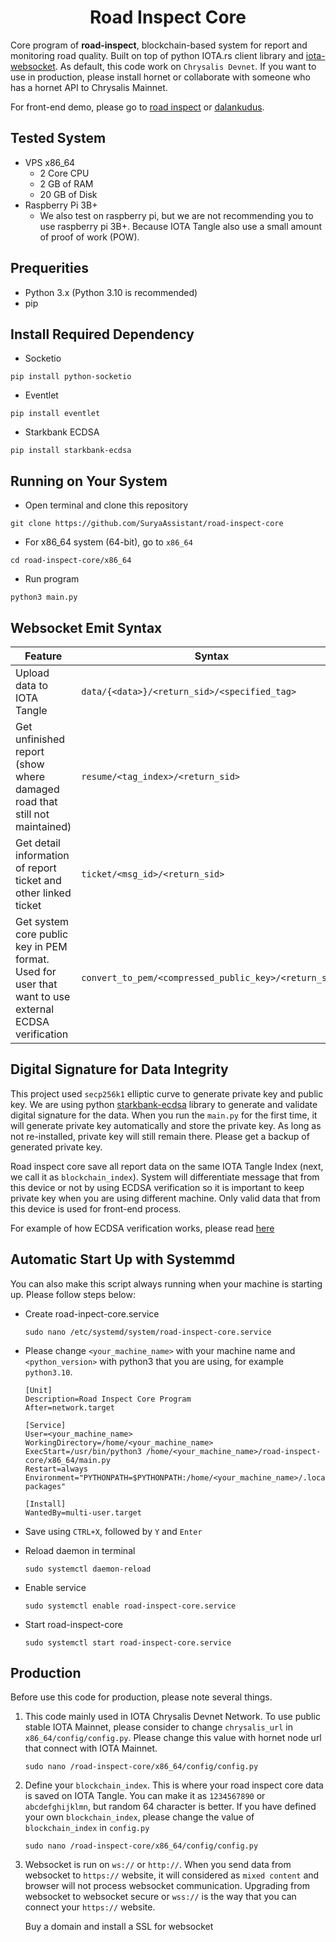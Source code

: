 <!-- Title -->
<span align = "center">

# Road Inspect Core

</span>
<!-- End of Title -->

<!--
<br>
<span align = "center">
   
![Logo](https://github.com/SuryaAssistant/iota-raspberrypi-gateway/blob/main/new_iota.png)

</span>
<br>
-->

Core program of <b>road-inspect</b>, blockchain-based system for report and monitoring road quality. 
Built on top of python IOTA.rs client library and [iota-websocket](https://github.com/SuryaAssistant/iota-websocket). 
As default, this code work on `Chrysalis Devnet`. 
If you want to use in production, please install hornet or collaborate with someone who has a hornet API to Chrysalis Mainnet.

For front-end demo, please go to [road inspect](https://github.com/SuryaAssistant/road-inspect) or [dalankudus](http://dalankudus.xyz).

## Tested System
- VPS x86_64
  - 2 Core CPU
  - 2 GB of RAM
  - 20 GB of Disk
- Raspberry Pi 3B+
  - We also test on raspberry pi, but we are not recommending you to use raspberry pi 3B+. Because IOTA Tangle also use a small amount of proof of work (POW).

## Prequerities
- Python 3.x (Python 3.10 is recommended)
- pip

## Install Required Dependency

- Socketio
```
pip install python-socketio
```

- Eventlet
```
pip install eventlet
```

- Starkbank ECDSA
```
pip install starkbank-ecdsa
```

## Running on Your System
- Open terminal and clone this repository
```
git clone https://github.com/SuryaAssistant/road-inspect-core
```

- For x86_64 system (64-bit), go to `x86_64` 
```
cd road-inspect-core/x86_64
```

- Run program 
```
python3 main.py
```

## Websocket Emit Syntax
|Feature|Syntax|
|---|---|
| Upload data to IOTA Tangle | `data/{<data>}/<return_sid>/<specified_tag>`|
| Get unfinished report (show where damaged road that still not maintained) | `resume/<tag_index>/<return_sid>` |
| Get detail information of report ticket and other linked ticket | `ticket/<msg_id>/<return_sid>` |
| Get system core public key in PEM format. Used for user that want to use external ECDSA verification | `convert_to_pem/<compressed_public_key>/<return_sid>` |


## Digital Signature for Data Integrity
This project used `secp256k1` elliptic curve to generate private key and public key. 
We are using python [starkbank-ecdsa](https://github.com/starkbank/ecdsa-python) library to generate and validate digital signature for the data. 
When you run the `main.py` for the first time, it will generate private key automatically and store the private key. 
As long as not re-installed, private key will still remain there. 
Please get a backup of generated private key.

Road inspect core save all report data on the same IOTA Tangle Index (next, we call it as `blockchain_index`). 
System will differentiate message that from this device or not by using ECDSA verification so it is important to keep private key when you are using different machine. 
Only valid data that from this device is used for front-end process.

For example of how ECDSA verification works, please read [here](https://github.com/SuryaAssistant/iota-websocket/tree/main#digital-signature-for-data-integrity)


## Automatic Start Up with Systemmd
You can also make this script always running when your machine is starting up. Please follow steps below:

- Create road-inpect-core.service
  ```
  sudo nano /etc/systemd/system/road-inspect-core.service
  ```

- Please change `<your_machine_name>` with your machine name and `<python_version>` with python3 that you are using, for example `python3.10`.
   ```
   [Unit]
   Description=Road Inspect Core Program
   After=network.target
   
   [Service]
   User=<your_machine_name>
   WorkingDirectory=/home/<your_machine_name>
   ExecStart=/usr/bin/python3 /home/<your_machine_name>/road-inspect-core/x86_64/main.py
   Restart=always
   Environment="PYTHONPATH=$PYTHONPATH:/home/<your_machine_name>/.local/lib/<python_version>/site-packages"
   
   [Install]
   WantedBy=multi-user.target
   ```
   
- Save using `CTRL+X`, followed by `Y` and `Enter`
  
- Reload daemon in terminal
  ```
  sudo systemctl daemon-reload
  ```
  
- Enable service
  ```
  sudo systemctl enable road-inspect-core.service
  ```
  
- Start road-inspect-core
  ```
  sudo systemctl start road-inspect-core.service
  ```

## Production 
Before use this code for production, please note several things.
1. This code mainly used in IOTA Chrysalis Devnet Network.
   To use public stable IOTA Mainnet, please consider to change `chrysalis_url` in `x86_64/config/config.py`.
   Please change this value with hornet node url that connect with IOTA Mainnet.
   ```
   sudo nano /road-inspect-core/x86_64/config/config.py
   ```
   
2. Define your `blockchain_index`.
   This is where your road inspect core data is saved on IOTA Tangle.
   You can make it as `1234567890` or `abcdefghijklmn`, but random 64 character is better.
   If you have defined your own `blockchain_index`, please change the value of `blockchain_index` in `config.py`
   ```
   sudo nano /road-inspect-core/x86_64/config/config.py
   ```
   
3. Websocket is run on `ws://` or `http://`.
   When you send data from websocket to `https://` website, it will considered as `mixed content` and browser will not process websocket communication.
   Upgrading from websocket to websocket secure or `wss://` is the way that you can connect your `https://` website.

   Buy a domain and install a SSL for websocket

  
